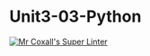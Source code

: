 # Unit3-03-Python
[![Mr Coxall's Super Linter](https://github.com/ICS3U-Programming-Aaron-R-V-K/Unit3-03-Python/workflows/Mr%20Coxall's%20Super%20Linter/badge.svg)](https://github.com/ICS3U-Programming-Aaron-R-V-K/Unit3-03-Python/actions/)
